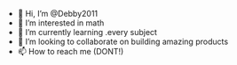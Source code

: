 - 👋 Hi, I’m @Debby2011
- 👀 I’m interested in math
- 🌱 I’m currently learning .every subject
- 💞️ I’m looking to collaborate on building amazing products
- 📫 How to reach me (DONT!)

<!---
Debby2011/Debby2011 is a ✨ special ✨ repository because its `README.md` (this file) appears on your GitHub profile.
You can click the Preview link to take a look at your changes.
--->
